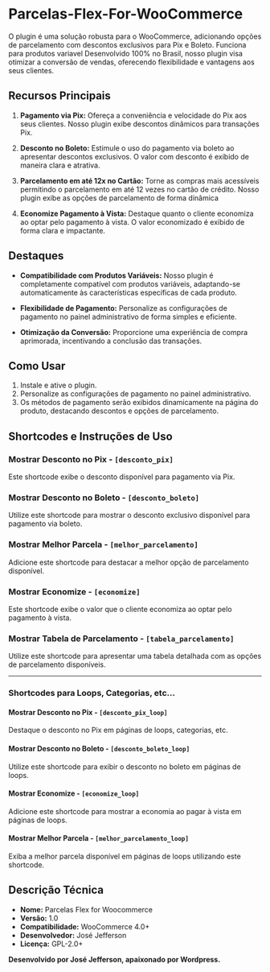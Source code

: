 # Parcelas-Flex-For-WooCommerce
 

O plugin é uma solução robusta para o WooCommerce, adicionando opções de parcelamento com descontos exclusivos para Pix e Boleto. Funciona para produtos variavel Desenvolvido 100% no Brasil, nosso plugin visa otimizar a conversão de vendas, oferecendo flexibilidade e vantagens aos seus clientes.

## Recursos Principais

1. **Pagamento via Pix:** Ofereça a conveniência e velocidade do Pix aos seus clientes. Nosso plugin exibe descontos dinâmicos para transações Pix.

2. **Desconto no Boleto:** Estimule o uso do pagamento via boleto ao apresentar descontos exclusivos. O valor com desconto é exibido de maneira clara e atrativa.

3. **Parcelamento em até 12x no Cartão:** Torne as compras mais acessíveis permitindo o parcelamento em até 12 vezes no cartão de crédito. Nosso plugin exibe as opções de parcelamento de forma dinâmica

4. **Economize Pagamento à Vista:** Destaque quanto o cliente economiza ao optar pelo pagamento à vista. O valor economizado é exibido de forma clara e impactante.

## Destaques

- **Compatibilidade com Produtos Variáveis:** Nosso plugin é completamente compatível com produtos variáveis, adaptando-se automaticamente às características específicas de cada produto.

- **Flexibilidade de Pagamento:** Personalize as configurações de pagamento no painel administrativo de forma simples e eficiente.

- **Otimização da Conversão:** Proporcione uma experiência de compra aprimorada, incentivando a conclusão das transações.

## Como Usar

1. Instale e ative o plugin.
2. Personalize as configurações de pagamento no painel administrativo.
3. Os métodos de pagamento serão exibidos dinamicamente na página do produto, destacando descontos e opções de parcelamento.



## Shortcodes e Instruções de Uso

### Mostrar Desconto no Pix - `[desconto_pix]`

Este shortcode exibe o desconto disponível para pagamento via Pix.

### Mostrar Desconto no Boleto - `[desconto_boleto]`

Utilize este shortcode para mostrar o desconto exclusivo disponível para pagamento via boleto.

### Mostrar Melhor Parcela - `[melhor_parcelamento]`

Adicione este shortcode para destacar a melhor opção de parcelamento disponível.

### Mostrar Economize - `[economize]`

Este shortcode exibe o valor que o cliente economiza ao optar pelo pagamento à vista.

### Mostrar Tabela de Parcelamento - `[tabela_parcelamento]`

Utilize este shortcode para apresentar uma tabela detalhada com as opções de parcelamento disponíveis.

---

### Shortcodes para Loops, Categorias, etc...

#### Mostrar Desconto no Pix - `[desconto_pix_loop]`

Destaque o desconto no Pix em páginas de loops, categorias, etc.

#### Mostrar Desconto no Boleto - `[desconto_boleto_loop]`

Utilize este shortcode para exibir o desconto no boleto em páginas de loops.

#### Mostrar Economize - `[economize_loop]`

Adicione este shortcode para mostrar a economia ao pagar à vista em páginas de loops.

#### Mostrar Melhor Parcela - `[melhor_parcelamento_loop]`

Exiba a melhor parcela disponível em páginas de loops utilizando este shortcode.


## Descrição Técnica

- **Nome:** Parcelas Flex for Woocommerce
- **Versão:** 1.0
- **Compatibilidade:** WooCommerce 4.0+
- **Desenvolvedor:**  José Jefferson
- **Licença:** GPL-2.0+

**Desenvolvido por José Jefferson, apaixonado por Wordpress.**
